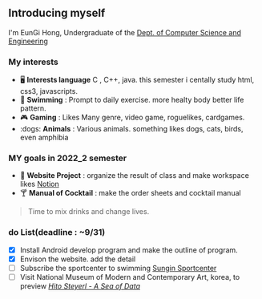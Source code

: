 ## Introducing myself
          
I'm EunGi Hong, Undergraduate of the [Dept. of Computer Science and Engineering](https://computer.seoultech.ac.kr/)

### My interests 

* :desktop_computer: **Interests language** C , C++, java. this semester i centally study html, css3, javascripts.
* :diving_mask: **Swimming** : Prompt to daily exercise. more healty body better life pattern.  
* :video_game: **Gaming** : Likes Many genre, video game, roguelikes, cardgames. 
* :dogs: **Animals** : Various animals. something likes dogs, cats, birds, even amphibia


### MY goals in 2022_2 semester

* :memo: **Website Project** : organize the result of class and make workspace likes [Notion](https://www.notion.so/ko-kr)
* :cocktail: **Manual of Cocktail** : make the order sheets and cocktail manual 
> Time to mix drinks and change lives. 

###  do List(deadline : ~9/31)
- [x] Install Android develop program and make the outline of program.
- [x] Envison the website. add the detail
- [ ] Subscribe the sportcenter to swimming [Sungin Sportcenter](https://m.place.naver.com/place/11890996/home?entry=ple)
- [ ] Visit National Museum of Modern and Contemporary Art, korea, to preview [_Hito Steyerl - A Sea of Data_](https://www.mmca.go.kr/eng/exhibitions/exhibitionsDetail.do?exhFlag=1)
